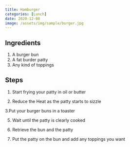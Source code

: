```yaml
---
title: Hamburger
categories: [Lunch]
date: 2020-12-08
image: /assets/img/sample/burger.jpg
---
```


## Ingredients

1. A burger bun
2. A fat burder patty
3. Any kind of toppings

## Steps

1. Start frying your patty in oil or butter

2. Reduce the Heat as the patty starts to sizzle

3.Put your burger buns in a toaster

5. Wait until the patty is clearly cooked

6. Retrieve the bun and the patty

7. Put the patty on the bun and add any toppings you want







